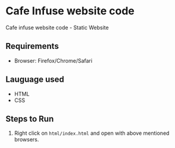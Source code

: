 # Cafe Infuse website code
Cafe infuse website code - Static Website

## Requirements
* Browser: Firefox/Chrome/Safari

## Lauguage used
* HTML
* CSS

## Steps to Run
1. Right click on `html/index.html` and open with above mentioned browsers.
